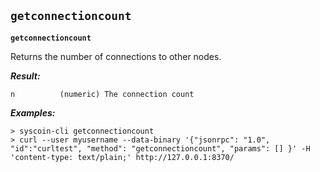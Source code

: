 ## **`getconnectioncount`**

**`getconnectioncount`**

Returns the number of connections to other nodes.





***Result:***

```
n          (numeric) The connection count

```



***Examples:***

```
> syscoin-cli getconnectioncount 
> curl --user myusername --data-binary '{"jsonrpc": "1.0", "id":"curltest", "method": "getconnectioncount", "params": [] }' -H 'content-type: text/plain;' http://127.0.0.1:8370/
```
